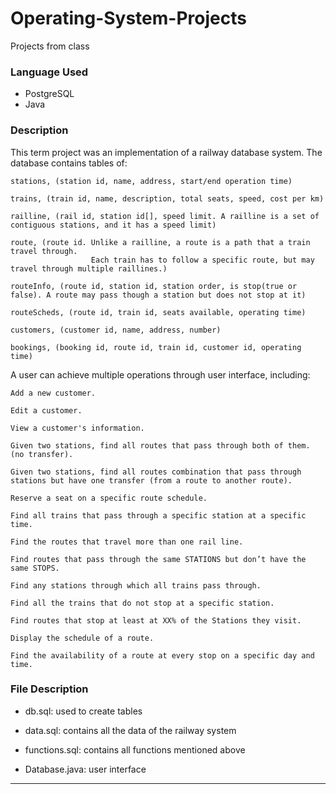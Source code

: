 # Operating-System-Projects
Projects from class
### Language Used ###
- PostgreSQL
- Java
### Description ###
This term project was an implementation of a railway database system. The database contains tables of:

```
stations, (station id, name, address, start/end operation time)

trains, (train id, name, description, total seats, speed, cost per km)

railline, (rail id, station id[], speed limit. A railline is a set of contiguous stations, and it has a speed limit)

route, (route id. Unlike a railline, a route is a path that a train travel through. 
                  Each train has to follow a specific route, but may travel through multiple raillines.)
                  
routeInfo, (route id, station id, station order, is stop(true or false). A route may pass though a station but does not stop at it)

routeScheds, (route id, train id, seats available, operating time)

customers, (customer id, name, address, number)

bookings, (booking id, route id, train id, customer id, operating time)
```

A user can achieve multiple operations through user interface, including:

```
Add a new customer.

Edit a customer.

View a customer's information.

Given two stations, find all routes that pass through both of them. (no transfer).

Given two stations, find all routes combination that pass through stations but have one transfer (from a route to another route).

Reserve a seat on a specific route schedule.

Find all trains that pass through a specific station at a specific time.

Find the routes that travel more than one rail line.

Find routes that pass through the same STATIONS but don’t have the same STOPS.

Find any stations through which all trains pass through.

Find all the trains that do not stop at a specific station.

Find routes that stop at least at XX% of the Stations they visit.

Display the schedule of a route.

Find the availability of a route at every stop on a specific day and time.
```

### File Description ###
 - db.sql: used to create tables

 - data.sql: contains all the data of the railway system

 - functions.sql: contains all functions mentioned above

 - Database.java: user interface


---
